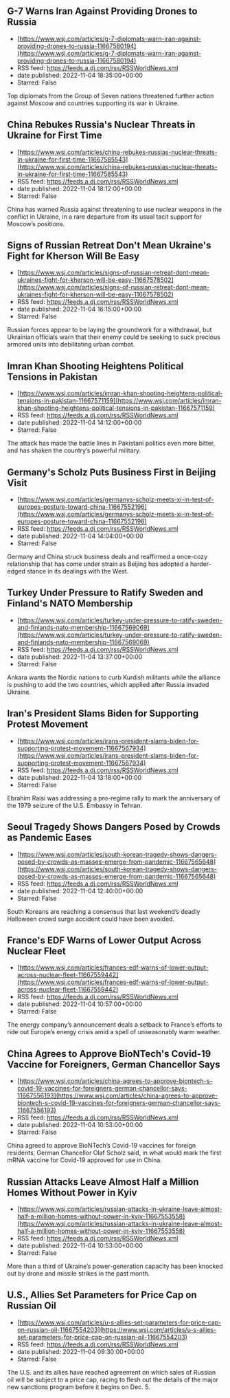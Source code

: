 ## G-7 Warns Iran Against Providing Drones to Russia
 - [https://www.wsj.com/articles/g-7-diplomats-warn-iran-against-providing-drones-to-russia-11667580194](https://www.wsj.com/articles/g-7-diplomats-warn-iran-against-providing-drones-to-russia-11667580194)
 - RSS feed: https://feeds.a.dj.com/rss/RSSWorldNews.xml
 - date published: 2022-11-04 18:35:00+00:00
 - Starred: False

Top diplomats from the Group of Seven nations threatened further action against Moscow and countries supporting its war in Ukraine.

## China Rebukes Russia's Nuclear Threats in Ukraine for First Time
 - [https://www.wsj.com/articles/china-rebukes-russias-nuclear-threats-in-ukraine-for-first-time-11667585543](https://www.wsj.com/articles/china-rebukes-russias-nuclear-threats-in-ukraine-for-first-time-11667585543)
 - RSS feed: https://feeds.a.dj.com/rss/RSSWorldNews.xml
 - date published: 2022-11-04 18:12:00+00:00
 - Starred: False

China has warned Russia against threatening to use nuclear weapons in the conflict in Ukraine, in a rare departure from its usual tacit support for Moscow’s positions.

## Signs of Russian Retreat Don't Mean Ukraine's Fight for Kherson Will Be Easy
 - [https://www.wsj.com/articles/signs-of-russian-retreat-dont-mean-ukraines-fight-for-kherson-will-be-easy-11667578502](https://www.wsj.com/articles/signs-of-russian-retreat-dont-mean-ukraines-fight-for-kherson-will-be-easy-11667578502)
 - RSS feed: https://feeds.a.dj.com/rss/RSSWorldNews.xml
 - date published: 2022-11-04 16:15:00+00:00
 - Starred: False

Russian forces appear to be laying the groundwork for a withdrawal, but Ukrainian officials warn that their enemy could be seeking to suck precious armored units into debilitating urban combat.

## Imran Khan Shooting Heightens Political Tensions in Pakistan
 - [https://www.wsj.com/articles/imran-khan-shooting-heightens-political-tensions-in-pakistan-11667571159](https://www.wsj.com/articles/imran-khan-shooting-heightens-political-tensions-in-pakistan-11667571159)
 - RSS feed: https://feeds.a.dj.com/rss/RSSWorldNews.xml
 - date published: 2022-11-04 14:12:00+00:00
 - Starred: False

The attack has made the battle lines in Pakistani politics even more bitter, and has shaken the country’s powerful military.

## Germany's Scholz Puts Business First in Beijing Visit
 - [https://www.wsj.com/articles/germanys-scholz-meets-xi-in-test-of-europes-posture-toward-china-11667552196](https://www.wsj.com/articles/germanys-scholz-meets-xi-in-test-of-europes-posture-toward-china-11667552196)
 - RSS feed: https://feeds.a.dj.com/rss/RSSWorldNews.xml
 - date published: 2022-11-04 14:04:00+00:00
 - Starred: False

Germany and China struck business deals and reaffirmed a once-cozy relationship that has come under strain as Beijing has adopted a harder-edged stance in its dealings with the West.

## Turkey Under Pressure to Ratify Sweden and Finland's NATO Membership
 - [https://www.wsj.com/articles/turkey-under-pressure-to-ratify-sweden-and-finlands-nato-membership-11667569069](https://www.wsj.com/articles/turkey-under-pressure-to-ratify-sweden-and-finlands-nato-membership-11667569069)
 - RSS feed: https://feeds.a.dj.com/rss/RSSWorldNews.xml
 - date published: 2022-11-04 13:37:00+00:00
 - Starred: False

Ankara wants the Nordic nations to curb Kurdish militants while the alliance is pushing to add the two countries, which applied after Russia invaded Ukraine.

## Iran's President Slams Biden for Supporting Protest Movement
 - [https://www.wsj.com/articles/irans-president-slams-biden-for-supporting-protest-movement-11667567934](https://www.wsj.com/articles/irans-president-slams-biden-for-supporting-protest-movement-11667567934)
 - RSS feed: https://feeds.a.dj.com/rss/RSSWorldNews.xml
 - date published: 2022-11-04 13:18:00+00:00
 - Starred: False

Ebrahim Raisi was addressing a pro-regime rally to mark the anniversary of the 1979 seizure of the U.S. Embassy in Tehran.

## Seoul Tragedy Shows Dangers Posed by Crowds as Pandemic Eases
 - [https://www.wsj.com/articles/south-korean-tragedy-shows-dangers-posed-by-crowds-as-masses-emerge-from-pandemic-11667565648](https://www.wsj.com/articles/south-korean-tragedy-shows-dangers-posed-by-crowds-as-masses-emerge-from-pandemic-11667565648)
 - RSS feed: https://feeds.a.dj.com/rss/RSSWorldNews.xml
 - date published: 2022-11-04 12:40:00+00:00
 - Starred: False

South Koreans are reaching a consensus that last weekend’s deadly Halloween crowd surge accident could have been avoided.

## France's EDF Warns of Lower Output Across Nuclear Fleet
 - [https://www.wsj.com/articles/frances-edf-warns-of-lower-output-across-nuclear-fleet-11667559442](https://www.wsj.com/articles/frances-edf-warns-of-lower-output-across-nuclear-fleet-11667559442)
 - RSS feed: https://feeds.a.dj.com/rss/RSSWorldNews.xml
 - date published: 2022-11-04 10:57:00+00:00
 - Starred: False

The energy company’s announcement deals a setback to France’s efforts to ride out Europe’s energy crisis amid a spell of unseasonably warm weather.

## China Agrees to Approve BioNTech's Covid-19 Vaccine for Foreigners, German Chancellor Says
 - [https://www.wsj.com/articles/china-agrees-to-approve-biontech-s-covid-19-vaccines-for-foreigners-german-chancellor-says-11667556193](https://www.wsj.com/articles/china-agrees-to-approve-biontech-s-covid-19-vaccines-for-foreigners-german-chancellor-says-11667556193)
 - RSS feed: https://feeds.a.dj.com/rss/RSSWorldNews.xml
 - date published: 2022-11-04 10:53:00+00:00
 - Starred: False

China agreed to approve BioNTech’s Covid-19 vaccines for foreign residents, German Chancellor Olaf Scholz said, in what would mark the first mRNA vaccine for Covid-19 approved for use in China.

## Russian Attacks Leave Almost Half a Million Homes Without Power in Kyiv
 - [https://www.wsj.com/articles/russian-attacks-in-ukraine-leave-almost-half-a-million-homes-without-power-in-kyiv-11667553558](https://www.wsj.com/articles/russian-attacks-in-ukraine-leave-almost-half-a-million-homes-without-power-in-kyiv-11667553558)
 - RSS feed: https://feeds.a.dj.com/rss/RSSWorldNews.xml
 - date published: 2022-11-04 10:53:00+00:00
 - Starred: False

More than a third of Ukraine’s power-generation capacity has been knocked out by drone and missile strikes in the past month.

## U.S., Allies Set Parameters for Price Cap on Russian Oil
 - [https://www.wsj.com/articles/u-s-allies-set-parameters-for-price-cap-on-russian-oil-11667554203](https://www.wsj.com/articles/u-s-allies-set-parameters-for-price-cap-on-russian-oil-11667554203)
 - RSS feed: https://feeds.a.dj.com/rss/RSSWorldNews.xml
 - date published: 2022-11-04 09:30:00+00:00
 - Starred: False

The U.S. and its allies have reached agreement on which sales of Russian oil will be subject to a price cap, racing to flesh out the details of the major new sanctions program before it begins on Dec. 5.
